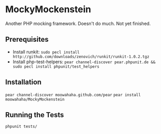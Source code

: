 MockyMockenstein
==================

Another PHP mocking framework. Doesn't do much. Not yet finished.

Prerequisites
---------------

* Install runkit: `sudo pecl install http://github.com/downloads/zenovich/runkit/runkit-1.0.2.tgz`
* Install php-test-helpers: `pear channel-discover pear.phpunit.de && sudo pecl install phpunit/test_helpers`

Installation
------------

`pear channel-discover moowahaha.github.com/pear`
`pear install moowahaha/MockyMockenstein`

Running the Tests
-----------------

`phpunit tests/`

